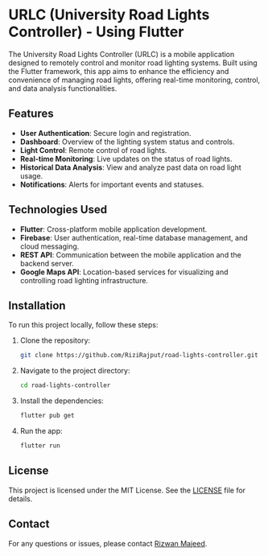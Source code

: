 # URLC (University Road Lights Controller) - Using Flutter

The University Road Lights Controller (URLC) is a mobile application designed to remotely control and monitor road lighting systems. Built using the Flutter framework, this app aims to enhance the efficiency and convenience of managing road lights, offering real-time monitoring, control, and data analysis functionalities.

## Features

- **User Authentication**: Secure login and registration.
- **Dashboard**: Overview of the lighting system status and controls.
- **Light Control**: Remote control of road lights.
- **Real-time Monitoring**: Live updates on the status of road lights.
- **Historical Data Analysis**: View and analyze past data on road light usage.
- **Notifications**: Alerts for important events and statuses.

## Technologies Used

- **Flutter**: Cross-platform mobile application development.
- **Firebase**: User authentication, real-time database management, and cloud messaging.
- **REST API**: Communication between the mobile application and the backend server.
- **Google Maps API**: Location-based services for visualizing and controlling road lighting infrastructure.

## Installation

To run this project locally, follow these steps:

1. Clone the repository:

    ```sh
    git clone https://github.com/RiziRajput/road-lights-controller.git
    ```

2. Navigate to the project directory:

    ```sh
    cd road-lights-controller
    ```

3. Install the dependencies:

    ```sh
    flutter pub get
    ```

4. Run the app:

    ```sh
    flutter run
    ```

## License

This project is licensed under the MIT License. See the [LICENSE](LICENSE) file for details.

## Contact

For any questions or issues, please contact [Rizwan Majeed](https://www.linkedin.com/in/rizwan-majeed-dev/).
 
